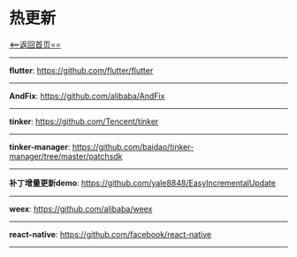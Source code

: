 # 热更新


[<==返回首页==](https://github.com/fengyongge/AndroidOpenCollect)

---

**flutter**:  https://github.com/flutter/flutter

---

**AndFix**:  https://github.com/alibaba/AndFix

---

**tinker**:  https://github.com/Tencent/tinker

---

**tinker-manager**: https://github.com/baidao/tinker-manager/tree/master/patchsdk

---

**补丁增量更新demo**: https://github.com/yale8848/EasyIncrementalUpdate

---

**weex**:  https://github.com/alibaba/weex

---

**react-native**:  https://github.com/facebook/react-native

---






